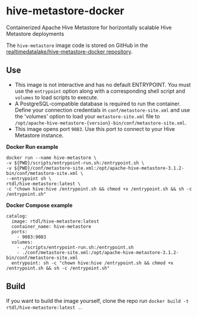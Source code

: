 # hive-metastore-docker
Containerized Apache Hive Metastore for horizontally scalable Hive Metastore deployments

The `hive-metastore` image code is stored on GitHub in the [realtimedatalake/hive-metastore-docker repository](https://github.com/realtimedatalake/hive-metastore-docker).

## Use
* This image is not interactive and has no default ENTRYPOINT. You must use the `entrypoint` option along with a corresponding shell script and `volumes` to load scripts to execute.
* A PostgreSQL-compatible database is required to run the container. Define your connection credentials in `conf/metastore-site.xml` and use the 'volumes' option to load your `metastore-site.xml` file to `/opt/apache-hive-metastore-{version}-bin/conf/metastore-site.xml`.
* This image opens port `9083`. Use this port to connect to your Hive Metastore instance.

**Docker Run example**
```
docker run --name hive-metastore \
-v ${PWD}/scripts/entrypoint-run.sh:/entrypoint.sh \
-v ${PWD}/conf/metastore-site.xml:/opt/apache-hive-metastore-3.1.2-bin/conf/metastore-site.xml \
--entrypoint sh \
rtdl/hive-metastore:latest \
-c "chown hive:hive /entrypoint.sh && chmod +x /entrypoint.sh && sh -c /entrypoint.sh"
```

**Docker Compose example**
```
catalog:
  image: rtdl/hive-metastore:latest
  container_name: hive-metastore
  ports:
    - 9083:9083
  volumes:
    - ./scripts/entrypoint-run.sh:/entrypoint.sh
    - ./conf/metastore-site.xml:/opt/apache-hive-metastore-3.1.2-bin/conf/metastore-site.xml
  entrypoint: sh -c "chown hive:hive /entrypoint.sh && chmod +x /entrypoint.sh && sh -c /entrypoint.sh"
```

## Build
If you want to build the image yourself, clone the repo run `docker build -t rtdl/hive-metastore:latest .`.
